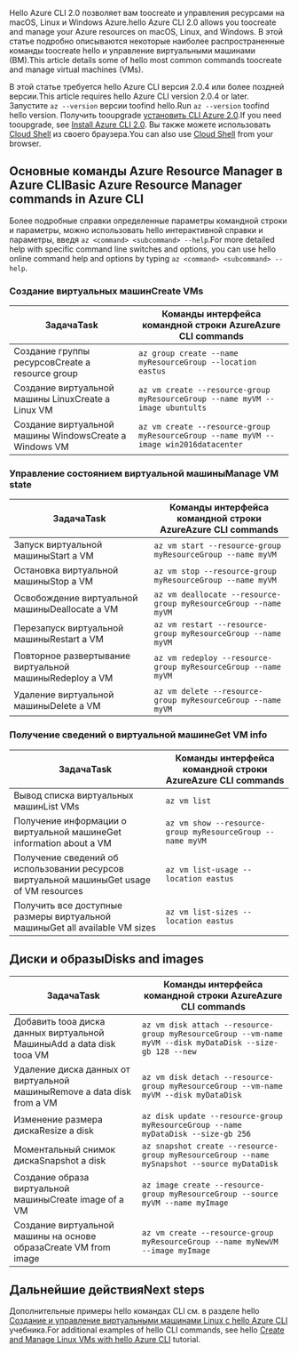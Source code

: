 <span data-ttu-id="e5006-101">Hello Azure CLI 2.0 позволяет вам toocreate и управления ресурсами на macOS, Linux и Windows Azure.</span><span class="sxs-lookup"><span data-stu-id="e5006-101">hello Azure CLI 2.0 allows you toocreate and manage your Azure resources on macOS, Linux, and Windows.</span></span> <span data-ttu-id="e5006-102">В этой статье подробно описываются некоторые наиболее распространенные команды toocreate hello и управление виртуальными машинами (ВМ).</span><span class="sxs-lookup"><span data-stu-id="e5006-102">This article details some of hello most common commands toocreate and manage virtual machines (VMs).</span></span>

<span data-ttu-id="e5006-103">В этой статье требуется hello Azure CLI версия 2.0.4 или более поздней версии.</span><span class="sxs-lookup"><span data-stu-id="e5006-103">This article requires hello Azure CLI version 2.0.4 or later.</span></span> <span data-ttu-id="e5006-104">Запустите `az --version` версии toofind hello.</span><span class="sxs-lookup"><span data-stu-id="e5006-104">Run `az --version` toofind hello version.</span></span> <span data-ttu-id="e5006-105">Получить tooupgrade [установить CLI Azure 2.0](/cli/azure/install-azure-cli).</span><span class="sxs-lookup"><span data-stu-id="e5006-105">If you need tooupgrade, see [Install Azure CLI 2.0](/cli/azure/install-azure-cli).</span></span> <span data-ttu-id="e5006-106">Вы также можете использовать [Cloud Shell](/azure/cloud-shell/quickstart) из своего браузера.</span><span class="sxs-lookup"><span data-stu-id="e5006-106">You can also use [Cloud Shell](/azure/cloud-shell/quickstart) from your browser.</span></span>

## <a name="basic-azure-resource-manager-commands-in-azure-cli"></a><span data-ttu-id="e5006-107">Основные команды Azure Resource Manager в Azure CLI</span><span class="sxs-lookup"><span data-stu-id="e5006-107">Basic Azure Resource Manager commands in Azure CLI</span></span>
<span data-ttu-id="e5006-108">Более подробные справки определенные параметры командной строки и параметры, можно использовать hello интерактивной справки и параметры, введя `az <command> <subcommand> --help`.</span><span class="sxs-lookup"><span data-stu-id="e5006-108">For more detailed help with specific command line switches and options, you can use hello online command help and options by typing `az <command> <subcommand> --help`.</span></span>

### <a name="create-vms"></a><span data-ttu-id="e5006-109">Создание виртуальных машин</span><span class="sxs-lookup"><span data-stu-id="e5006-109">Create VMs</span></span>
| <span data-ttu-id="e5006-110">Задача</span><span class="sxs-lookup"><span data-stu-id="e5006-110">Task</span></span> | <span data-ttu-id="e5006-111">Команды интерфейса командной строки Azure</span><span class="sxs-lookup"><span data-stu-id="e5006-111">Azure CLI commands</span></span> |
| --- | --- |
| <span data-ttu-id="e5006-112">Создание группы ресурсов</span><span class="sxs-lookup"><span data-stu-id="e5006-112">Create a resource group</span></span> | `az group create --name myResourceGroup --location eastus` |
| <span data-ttu-id="e5006-113">Создание виртуальной машины Linux</span><span class="sxs-lookup"><span data-stu-id="e5006-113">Create a Linux VM</span></span> | `az vm create --resource-group myResourceGroup --name myVM --image ubuntults` |
| <span data-ttu-id="e5006-114">Создание виртуальной машины Windows</span><span class="sxs-lookup"><span data-stu-id="e5006-114">Create a Windows VM</span></span> | `az vm create --resource-group myResourceGroup --name myVM --image win2016datacenter` |

### <a name="manage-vm-state"></a><span data-ttu-id="e5006-115">Управление состоянием виртуальной машины</span><span class="sxs-lookup"><span data-stu-id="e5006-115">Manage VM state</span></span>
| <span data-ttu-id="e5006-116">Задача</span><span class="sxs-lookup"><span data-stu-id="e5006-116">Task</span></span> | <span data-ttu-id="e5006-117">Команды интерфейса командной строки Azure</span><span class="sxs-lookup"><span data-stu-id="e5006-117">Azure CLI commands</span></span> |
| --- | --- |
| <span data-ttu-id="e5006-118">Запуск виртуальной машины</span><span class="sxs-lookup"><span data-stu-id="e5006-118">Start a VM</span></span> | `az vm start --resource-group myResourceGroup --name myVM` |
| <span data-ttu-id="e5006-119">Остановка виртуальной машины</span><span class="sxs-lookup"><span data-stu-id="e5006-119">Stop a VM</span></span> | `az vm stop --resource-group myResourceGroup --name myVM` |
| <span data-ttu-id="e5006-120">Освобождение виртуальной машины</span><span class="sxs-lookup"><span data-stu-id="e5006-120">Deallocate a VM</span></span> | `az vm deallocate --resource-group myResourceGroup --name myVM` |
| <span data-ttu-id="e5006-121">Перезапуск виртуальной машины</span><span class="sxs-lookup"><span data-stu-id="e5006-121">Restart a VM</span></span> | `az vm restart --resource-group myResourceGroup --name myVM` |
| <span data-ttu-id="e5006-122">Повторное развертывание виртуальной машины</span><span class="sxs-lookup"><span data-stu-id="e5006-122">Redeploy a VM</span></span> | `az vm redeploy --resource-group myResourceGroup --name myVM` |
| <span data-ttu-id="e5006-123">Удаление виртуальной машины</span><span class="sxs-lookup"><span data-stu-id="e5006-123">Delete a VM</span></span> | `az vm delete --resource-group myResourceGroup --name myVM` |

### <a name="get-vm-info"></a><span data-ttu-id="e5006-124">Получение сведений о виртуальной машине</span><span class="sxs-lookup"><span data-stu-id="e5006-124">Get VM info</span></span>
| <span data-ttu-id="e5006-125">Задача</span><span class="sxs-lookup"><span data-stu-id="e5006-125">Task</span></span> | <span data-ttu-id="e5006-126">Команды интерфейса командной строки Azure</span><span class="sxs-lookup"><span data-stu-id="e5006-126">Azure CLI commands</span></span> |
| --- | --- |
| <span data-ttu-id="e5006-127">Вывод списка виртуальных машин</span><span class="sxs-lookup"><span data-stu-id="e5006-127">List VMs</span></span> | `az vm list` |
| <span data-ttu-id="e5006-128">Получение информации о виртуальной машине</span><span class="sxs-lookup"><span data-stu-id="e5006-128">Get information about a VM</span></span> | `az vm show --resource-group myResourceGroup --name myVM` |
| <span data-ttu-id="e5006-129">Получение сведений об использовании ресурсов виртуальной машины</span><span class="sxs-lookup"><span data-stu-id="e5006-129">Get usage of VM resources</span></span> | `az vm list-usage --location eastus` |
| <span data-ttu-id="e5006-130">Получить все доступные размеры виртуальной машины</span><span class="sxs-lookup"><span data-stu-id="e5006-130">Get all available VM sizes</span></span> | `az vm list-sizes --location eastus` |

## <a name="disks-and-images"></a><span data-ttu-id="e5006-131">Диски и образы</span><span class="sxs-lookup"><span data-stu-id="e5006-131">Disks and images</span></span>
| <span data-ttu-id="e5006-132">Задача</span><span class="sxs-lookup"><span data-stu-id="e5006-132">Task</span></span> | <span data-ttu-id="e5006-133">Команды интерфейса командной строки Azure</span><span class="sxs-lookup"><span data-stu-id="e5006-133">Azure CLI commands</span></span> |
| --- | --- |
| <span data-ttu-id="e5006-134">Добавить tooa диска данных виртуальной Машины</span><span class="sxs-lookup"><span data-stu-id="e5006-134">Add a data disk tooa VM</span></span> | `az vm disk attach --resource-group myResourceGroup --vm-name myVM --disk myDataDisk --size-gb 128 --new ` |
| <span data-ttu-id="e5006-135">Удаление диска данных от виртуальной машины</span><span class="sxs-lookup"><span data-stu-id="e5006-135">Remove a data disk from a VM</span></span> | `az vm disk detach --resource-group myResourceGroup --vm-name myVM --disk myDataDisk` |
| <span data-ttu-id="e5006-136">Изменение размера диска</span><span class="sxs-lookup"><span data-stu-id="e5006-136">Resize a disk</span></span> | `az disk update --resource-group myResourceGroup --name myDataDisk --size-gb 256` |
| <span data-ttu-id="e5006-137">Моментальный снимок диска</span><span class="sxs-lookup"><span data-stu-id="e5006-137">Snapshot a disk</span></span> | `az snapshot create --resource-group myResourceGroup --name mySnapshot --source myDataDisk` |
| <span data-ttu-id="e5006-138">Создание образа виртуальной машины</span><span class="sxs-lookup"><span data-stu-id="e5006-138">Create image of a VM</span></span> | `az image create --resource-group myResourceGroup --source myVM --name myImage` |
| <span data-ttu-id="e5006-139">Создание виртуальной машины на основе образа</span><span class="sxs-lookup"><span data-stu-id="e5006-139">Create VM from image</span></span> | `az vm create --resource-group myResourceGroup --name myNewVM --image myImage` |


## <a name="next-steps"></a><span data-ttu-id="e5006-140">Дальнейшие действия</span><span class="sxs-lookup"><span data-stu-id="e5006-140">Next steps</span></span>
<span data-ttu-id="e5006-141">Дополнительные примеры hello командах CLI см. в разделе hello [Создание и управление виртуальными машинами Linux с hello Azure CLI](../articles/virtual-machines/linux/tutorial-manage-vm.md) учебника.</span><span class="sxs-lookup"><span data-stu-id="e5006-141">For additional examples of hello CLI commands, see hello [Create and Manage Linux VMs with hello Azure CLI](../articles/virtual-machines/linux/tutorial-manage-vm.md) tutorial.</span></span>

